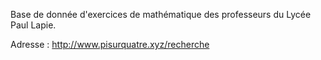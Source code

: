Base de donnée d'exercices de mathématique des professeurs du Lycée Paul Lapie.

Adresse : http://www.pisurquatre.xyz/recherche
